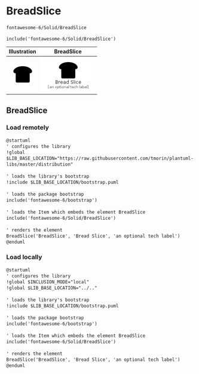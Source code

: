 # BreadSlice


```text
fontawesome-6/Solid/BreadSlice
```

```text
include('fontawesome-6/Solid/BreadSlice')
```



| Illustration | BreadSlice |
| :---: | :---: |
| ![illustration for Illustration](../../fontawesome-6/Solid/BreadSlice.png) | ![illustration for BreadSlice](../../fontawesome-6/Solid/BreadSlice.Local.png) |




## BreadSlice

### Load remotely
```plantuml
@startuml
' configures the library
!global $LIB_BASE_LOCATION="https://raw.githubusercontent.com/tmorin/plantuml-libs/master/distribution"

' loads the library's bootstrap
!include $LIB_BASE_LOCATION/bootstrap.puml

' loads the package bootstrap
include('fontawesome-6/bootstrap')

' loads the Item which embeds the element BreadSlice
include('fontawesome-6/Solid/BreadSlice')

' renders the element
BreadSlice('BreadSlice', 'Bread Slice', 'an optional tech label')
@enduml
```

### Load locally
```plantuml
@startuml
' configures the library
!global $INCLUSION_MODE="local"
!global $LIB_BASE_LOCATION="../.."

' loads the library's bootstrap
!include $LIB_BASE_LOCATION/bootstrap.puml

' loads the package bootstrap
include('fontawesome-6/bootstrap')

' loads the Item which embeds the element BreadSlice
include('fontawesome-6/Solid/BreadSlice')

' renders the element
BreadSlice('BreadSlice', 'Bread Slice', 'an optional tech label')
@enduml
```

